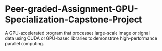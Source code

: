 # Peer-graded-Assignment-GPU-Specialization-Capstone-Project
A GPU-accelerated program that processes large-scale image or signal data using CUDA or GPU-based libraries to demonstrate high-performance parallel computing.
